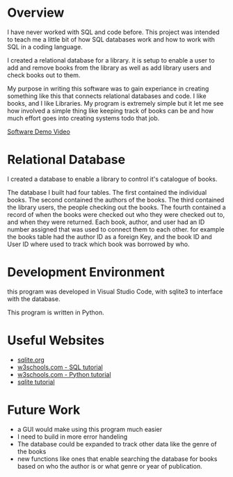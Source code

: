 # Overview

I have never worked with SQL and code before. This project was intended to teach me a little bit of how SQL databases work and how to work with SQL in a coding language. 

I created a relational database for a library. it is setup to enable a user to add and remove books from the library as well as add library users and check books out to them. 

My purpose in writing this software was to gain experiance in creating something like this that connects relational databases and code. I like books, and I like Libraries. My program is extremely simple but it let me see how involved a simple thing like keeping track of books can be and how much effort goes into creating systems todo that job. 


[Software Demo Video](https://www.youtube.com/watch?v=z_KBHuTsryE)

# Relational Database

I created a database to enable a library to control it's catalogue of books. 

The database I built had four tables. The first contained the individual books. The second contained the authors of the books. The third contained the library users, the people checking out the books. The fourth contained a record of when the books were checked out who they were checked out to, and when they were returned. Each book, author, and user had an ID number assigned that was used to connect them to each other. for example the books table had the author ID as a foreign Key, and the book ID and User ID where used to track which book was borrowed by who.

# Development Environment

this program was developed in Visual Studio Code, with sqlite3 to interface with the database.

This program is written in Python.

# Useful Websites



- [sqlite.org](https://www.sqlite.org/index.html)
- [w3schools.com - SQL tutorial](https://www.w3schools.com/sql/default.asp)
- [w3schools.com - Python tutorial](https://www.w3schools.com/python/default.asp)
- [sqlite tutorial](https://www.sqlitetutorial.net/)

# Future Work

- a GUI would make using this program much easier
- I need to build in more error handeling
- The database could be expanded to track other data like the genre of the books
- new functions like ones that enable searching the database for books based on who the author is or what genre or year of publication.